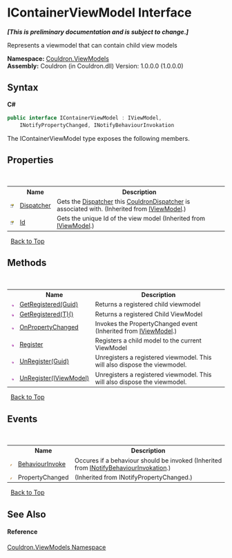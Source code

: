 # IContainerViewModel Interface
 _**\[This is preliminary documentation and is subject to change.\]**_

Represents a viewmodel that can contain child view models

**Namespace:**&nbsp;<a href="N_Couldron_ViewModels">Couldron.ViewModels</a><br />**Assembly:**&nbsp;Couldron (in Couldron.dll) Version: 1.0.0.0 (1.0.0.0)

## Syntax

**C#**<br />
``` C#
public interface IContainerViewModel : IViewModel, 
	INotifyPropertyChanged, INotifyBehaviourInvokation
```

The IContainerViewModel type exposes the following members.


## Properties
&nbsp;<table><tr><th></th><th>Name</th><th>Description</th></tr><tr><td>![Public property](media/pubproperty.gif "Public property")</td><td><a href="P_Couldron_ViewModels_IViewModel_Dispatcher">Dispatcher</a></td><td>
Gets the <a href="P_Couldron_ViewModels_IViewModel_Dispatcher">Dispatcher</a> this <a href="T_Couldron_Core_CouldronDispatcher">CouldronDispatcher</a> is associated with.
 (Inherited from <a href="T_Couldron_ViewModels_IViewModel">IViewModel</a>.)</td></tr><tr><td>![Public property](media/pubproperty.gif "Public property")</td><td><a href="P_Couldron_ViewModels_IViewModel_Id">Id</a></td><td>
Gets the unique Id of the view model
 (Inherited from <a href="T_Couldron_ViewModels_IViewModel">IViewModel</a>.)</td></tr></table>&nbsp;
<a href="#icontainerviewmodel-interface">Back to Top</a>

## Methods
&nbsp;<table><tr><th></th><th>Name</th><th>Description</th></tr><tr><td>![Public method](media/pubmethod.gif "Public method")</td><td><a href="M_Couldron_ViewModels_IContainerViewModel_GetRegistered">GetRegistered(Guid)</a></td><td>
Returns a registered child viewmodel</td></tr><tr><td>![Public method](media/pubmethod.gif "Public method")</td><td><a href="M_Couldron_ViewModels_IContainerViewModel_GetRegistered__1">GetRegistered(T)()</a></td><td>
Returns a registered Child ViewModel</td></tr><tr><td>![Public method](media/pubmethod.gif "Public method")</td><td><a href="M_Couldron_ViewModels_IViewModel_OnPropertyChanged">OnPropertyChanged</a></td><td>
Invokes the PropertyChanged event
 (Inherited from <a href="T_Couldron_ViewModels_IViewModel">IViewModel</a>.)</td></tr><tr><td>![Public method](media/pubmethod.gif "Public method")</td><td><a href="M_Couldron_ViewModels_IContainerViewModel_Register">Register</a></td><td>
Registers a child model to the current ViewModel</td></tr><tr><td>![Public method](media/pubmethod.gif "Public method")</td><td><a href="M_Couldron_ViewModels_IContainerViewModel_UnRegister_1">UnRegister(Guid)</a></td><td>
Unregisters a registered viewmodel. This will also dispose the viewmodel.</td></tr><tr><td>![Public method](media/pubmethod.gif "Public method")</td><td><a href="M_Couldron_ViewModels_IContainerViewModel_UnRegister">UnRegister(IViewModel)</a></td><td>
Unregisters a registered viewmodel. This will also dispose the viewmodel.</td></tr></table>&nbsp;
<a href="#icontainerviewmodel-interface">Back to Top</a>

## Events
&nbsp;<table><tr><th></th><th>Name</th><th>Description</th></tr><tr><td>![Public event](media/pubevent.gif "Public event")</td><td><a href="E_Couldron_INotifyBehaviourInvokation_BehaviourInvoke">BehaviourInvoke</a></td><td>
Occures if a behaviour should be invoked
 (Inherited from <a href="T_Couldron_INotifyBehaviourInvokation">INotifyBehaviourInvokation</a>.)</td></tr><tr><td>![Public event](media/pubevent.gif "Public event")</td><td>PropertyChanged</td><td> (Inherited from INotifyPropertyChanged.)</td></tr></table>&nbsp;
<a href="#icontainerviewmodel-interface">Back to Top</a>

## See Also


#### Reference
<a href="N_Couldron_ViewModels">Couldron.ViewModels Namespace</a><br />